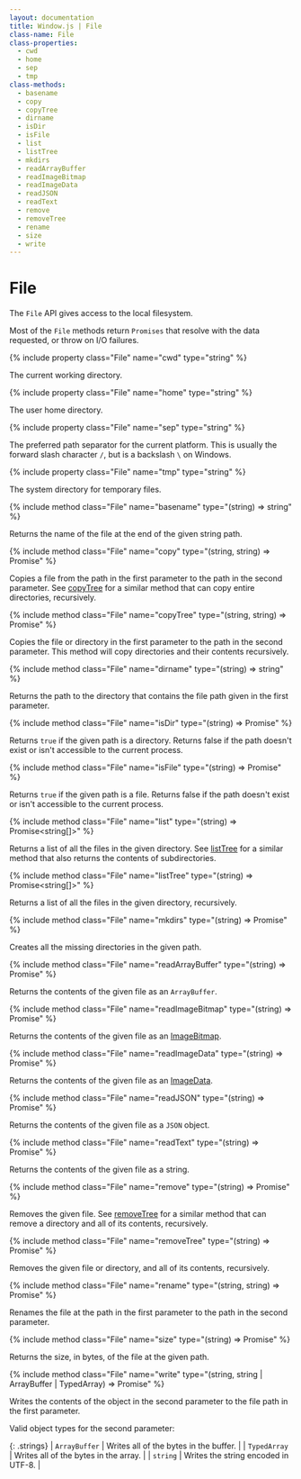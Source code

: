 ```yaml
---
layout: documentation
title: Window.js | File
class-name: File
class-properties:
  - cwd
  - home
  - sep
  - tmp
class-methods:
  - basename
  - copy
  - copyTree
  - dirname
  - isDir
  - isFile
  - list
  - listTree
  - mkdirs
  - readArrayBuffer
  - readImageBitmap
  - readImageData
  - readJSON
  - readText
  - remove
  - removeTree
  - rename
  - size
  - write
---
```


File
====

The `File` API gives access to the local filesystem.

Most of the `File` methods return `Promises` that resolve with the data
requested, or throw on I/O failures.


{% include property class="File" name="cwd" type="string" %}

The current working directory.


{% include property class="File" name="home" type="string" %}

The user home directory.


{% include property class="File" name="sep" type="string" %}

The preferred path separator for the current platform. This is usually the
forward slash character `/`, but is a backslash `\` on Windows.


{% include property class="File" name="tmp" type="string" %}

The system directory for temporary files.


{% include method class="File" name="basename" type="(string) => string" %}

Returns the name of the file at the end of the given string path.


{% include method class="File" name="copy"
   type="(string, string) => Promise<void>"
%}

Copies a file from the path in the first parameter to the path in the second
parameter. See [copyTree](#File.copyTree) for a similar method that can copy
entire directories, recursively.


{% include method class="File" name="copyTree"
   type="(string, string) => Promise<void>"
%}

Copies the file or directory in the first parameter to the path in the second
parameter. This method will copy directories and their contents recursively.


{% include method class="File" name="dirname" type="(string) => string" %}

Returns the path to the directory that contains the file path given in the
first parameter.


{% include method class="File" name="isDir"
   type="(string) => Promise<boolean>"
%}

Returns `true` if the given path is a directory. Returns false if the path
doesn't exist or isn't accessible to the current process.


{% include method class="File" name="isFile"
   type="(string) => Promise<boolean>"
%}

Returns `true` if the given path is a file. Returns false if the path
doesn't exist or isn't accessible to the current process.


{% include method class="File" name="list"
   type="(string) => Promise<string[]>"
%}

Returns a list of all the files in the given directory. See
[listTree](#File.listTree) for a similar method that also returns the contents
of subdirectories.


{% include method class="File" name="listTree"
   type="(string) => Promise<string[]>"
%}

Returns a list of all the files in the given directory, recursively.


{% include method class="File" name="mkdirs"
   type="(string) => Promise<void>"
%}

Creates all the missing directories in the given path.


{% include method class="File" name="readArrayBuffer"
   type="(string) => Promise<ArrayBuffer>"
%}

Returns the contents of the given file as an `ArrayBuffer`.


{% include method class="File" name="readImageBitmap"
   type="(string) => Promise<ImageBitmap>"
%}

Returns the contents of the given file as an [ImageBitmap](/doc/imagebitmap).


{% include method class="File" name="readImageData"
   type="(string) => Promise<ImageData>"
%}

Returns the contents of the given file as an [ImageData](/doc/imagedata).


{% include method class="File" name="readJSON"
   type="(string) => Promise<Json>"
%}

Returns the contents of the given file as a `JSON` object.


{% include method class="File" name="readText"
   type="(string) => Promise<sTring>"
%}

Returns the contents of the given file as a string.


{% include method class="File" name="remove"
   type="(string) => Promise<void>"
%}

Removes the given file. See [removeTree](#File.removeTree) for a similar method
that can remove a directory and all of its contents, recursively.


{% include method class="File" name="removeTree"
   type="(string) => Promise<void>"
%}

Removes the given file or directory, and all of its contents, recursively.


{% include method class="File" name="rename"
   type="(string, string) => Promise<void>"
%}

Renames the file at the path in the first parameter to the path in the
second parameter.


{% include method class="File" name="size"
   type="(string) => Promise<number>"
%}

Returns the size, in bytes, of the file at the given path.


{% include method class="File" name="write"
   type="(string, string | ArrayBuffer | TypedArray) => Promise<void>"
%}

Writes the contents of the object in the second parameter to the file path in
the first parameter.

Valid object types for the second parameter:

{: .strings}
| `ArrayBuffer` | Writes all of the bytes in the buffer.                       |
| `TypedArray`  | Writes all of the bytes in the array.                        |
| `string`      | Writes the string encoded in UTF-8.                          |
